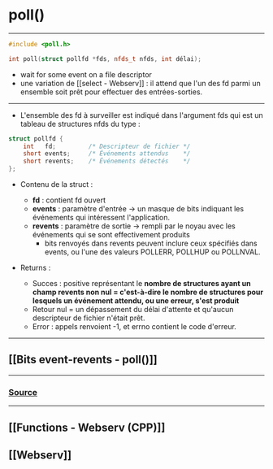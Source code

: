 # poll()
---
~~~cpp
#include <poll.h>

int poll(struct pollfd *fds, nfds_t nfds, int délai);
~~~
- wait for some event on a file descriptor
- une variation de [[select - Webserv]] : il attend que l'un des fd parmi un ensemble soit prêt pour effectuer des entrées-sorties.
---
- L'ensemble des fd à surveiller est indiqué dans l'argument fds qui est un tableau de structures nfds du type :
~~~cpp
struct pollfd {
    int   fd;         /* Descripteur de fichier */
    short events;     /* Événements attendus    */
    short revents;    /* Événements détectés    */
};
~~~
 - Contenu de la struct : 
	- **fd** : contient fd ouvert
	- **events** : paramètre d'entrée -> un masque de bits indiquant les événements qui intéressent l'application. 
	- **revents** : paramètre de sortie -> rempli par le noyau avec les événements qui se sont effectivement produits
		- bits renvoyés dans revents peuvent inclure ceux spécifiés dans events, ou l'une des valeurs POLLERR, POLLHUP ou POLLNVAL. 

- Returns :
	-  Succes : positive représentant le **nombre de structures ayant un champ revents non nul = c'est-à-dire le nombre de structures pour lesquels un événement attendu, ou une erreur, s'est produit** 
	- Retour nul =  un dépassement du délai d'attente et qu'aucun descripteur de fichier n'était prêt. 
	- Error : appels renvoient -1, et errno contient le code d'erreur.  
---
## [[Bits event-revents - poll()]]
---
### [Source](http://manpagesfr.free.fr/man/man2/poll.2.html)
---
## [[Functions - Webserv (CPP)]]
## [[Webserv]]